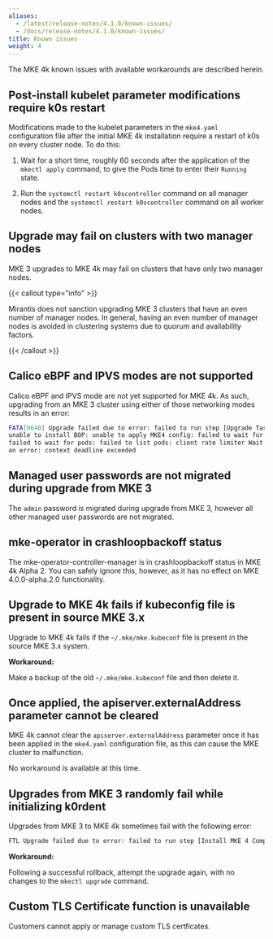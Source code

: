 ```yaml
---
aliases:
  - /latest/release-notes/4.1.0/known-issues/
  - /docs/release-notes/4.1.0/known-issues/
title: Known issues
weight: 4
---
```


The MKE 4k known issues with available workarounds are described herein.

<!--- [BOP-2046] -->

## Post-install kubelet parameter modifications require k0s restart

Modifications made to the kubelet parameters in the `mke4.yaml` configuration
file after the initial MKE 4k installation require a restart of k0s on every
cluster node. To do this:

1. Wait for a short time, roughly 60 seconds after the application of the
   `mkectl apply` command, to give the Pods time to enter their `Running` state.

2. Run the `systemctl restart k0scontroller` command on all manager nodes and
   the  `systemctl restart k0scontroller` command on all worker nodes.

<!--- [BOP-2030] -->

## Upgrade may fail on clusters with two manager nodes

MKE 3 upgrades to MKE 4k may fail on clusters that have only two manager nodes.

{{< callout type="info" >}}

Mirantis does not sanction upgrading MKE 3 clusters that have an even number of
manager nodes. In general, having an even number of manager nodes is avoided in
clustering systems due to quorum and availability factors.

{{< /callout >}}

<!--- [BOP-898][BOP-899] -->

## Calico eBPF and IPVS modes are not supported

Calico eBPF and IPVS mode are not yet supported for MKE 4k. As such, upgrading
from an MKE 3 cluster using either of those networking modes results in an
error:

```sh
FATA[0640] Upgrade failed due to error: failed to run step [Upgrade Tasks]:
unable to install BOP: unable to apply MKE4 config: failed to wait for pods:
failed to wait for pods: failed to list pods: client rate limiter Wait returned
an error: context deadline exceeded
```

<!--- [BOP-947] -->

## Managed user passwords are not migrated during upgrade from MKE 3

The `admin` password is migrated during upgrade from MKE 3, however all other
managed user passwords are not migrated.

<!--- [BOP-964] -->

## mke-operator in crashloopbackoff status

The mke-operator-controller-manager is in crashloopbackoff status in MKE 4k
Alpha 2. You can safely ignore this, however, as it has no effect on MKE
4.0.0-alpha.2.0 functionality.

<!--- [BOP-891] -->

## Upgrade to MKE 4k fails if kubeconfig file is present in source MKE 3.x

Upgrade to MKE 4k fails if the `~/.mke/mke.kubeconf` file is present in the
source MKE 3.x system.

**Workaround:**

Make a backup of the old `~/.mke/mke.kubeconf` file and then delete it.

<!--- [BOP-1528] -->

## Once applied, the apiserver.externalAddress parameter cannot be cleared

MKE 4k cannot clear the `apiserver.externalAddress` parameter once it has been
applied in the `mke4.yaml` configuration file, as this can cause the MKE
cluster to malfunction.

No workaround is available at this time.

<!--- [BOP-2063] -->

## Upgrades from MKE 3 randomly fail while initializing k0rdent

Upgrades from MKE 3 to MKE 4k sometimes fail with the following error:

```bash
FTL Upgrade failed due to error: failed to run step [Install MKE 4 Components]: unable to initialize k0rdent after upgrading to mke4: failed to wait for KCM Manager to be ready: failed to wait for KCM Manager deployment to be ready: context deadline exceeded
```

**Workaround:**

Following a successful rollback, attempt the upgrade again, with no changes to the `mkectl upgrade` command.

## Custom TLS Certificate function is unavailable

Customers cannot apply or manage custom TLS certficates.